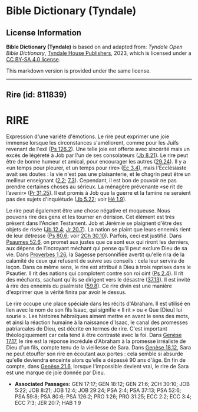 # Bible Dictionary (Tyndale)

## License Information

**Bible Dictionary (Tyndale)** is based on and adapted from: _Tyndale Open Bible Dictionary_, [Tyndale House Publishers](https://tyndaleopenresources.com/), 2023, which is licensed under a [CC BY-SA 4.0 license](https://creativecommons.org/licenses/by-sa/4.0/legalcode.en).

This markdown version is provided under the same license.



--------------------------------

## Rire (id: 811839)

RIRE
====

Expression d'une variété d'émotions. Le rire peut exprimer une joie immense lorsque les circonstances s'améliorent, comme pour les Juifs revenant de l'exil ([Ps 126\.2](https://ref.ly/Ps126:2)). Une telle joie est offerte avec sincérité mais un excès de légèreté à Job par l'un de ses consolateurs ([Jb 8\.21](https://ref.ly/Job8:21)). Le rire peut être de bonne humeur et amical, pour encourager les autres ([29\.24](https://ref.ly/Job29:24)). Il y a «un temps pour pleurer, et un temps pour rire» ([Ec 3\.4](https://ref.ly/Eccl3:4)), mais l'Ecclésiaste avait ses doutes : la vie n'est pas une plaisanterie, et le chagrin peut être un meilleur enseignant ([2\.2](https://ref.ly/Eccl2:2); [7\.3](https://ref.ly/Eccl7:3)). Cependant, il est bon de pouvoir ne pas prendre certaines choses au sérieux. La ménagère prévenante «se rit de l’avenir» ([Pr 31\.25](https://ref.ly/Prov31:25)). Il est promis à Job que la guerre et la famine ne seraient pas des sujets d'inquiétude ([Jb 5\.22](https://ref.ly/Job5:22); voir [Hé 1\.9](https://ref.ly/Hab1:9)).

Le rire peut également être une chose négative et moqueuse. Nous pouvons rire des gens et les tourner en dérision. Cet élément est très présent dans l'Ancien Testament. Job et Jérémie se plaignent d'être des objets de risée ([Jb 12\.4](https://ref.ly/Job12:4); [Jr 20\.7](https://ref.ly/Jer20:7)). La nation se plaint que leurs ennemis rient de leur détresse ([Ps 80\.6](https://ref.ly/Ps80:6); voir [2Ch 30\.10](https://ref.ly/2Chr30:10)). Parfois, ceci est justifié. Dans [Psaumes 52\.6](https://ref.ly/Ps52:6), on promet aux justes que ce sont eux qui riront les derniers, aux dépens de l'incroyant méchant qui pense qu'il peut exclure Dieu de sa vie. Dans [Proverbes 1\.26](https://ref.ly/Prov1:26), la Sagesse personnifiée avertit qu'elle rira de la calamité de ceux qui refusent de suivre ses conseils : cela leur servira de leçon. Dans ce même sens, le rire est attribué à Dieu à trois reprises dans le Psautier. Il rit des nations qui complotent contre son roi oint ([Ps 2\.4](https://ref.ly/Ps2:4)). Il rit des méchants, sachant qu'ils se dirigent vers le désastre ([37\.13](https://ref.ly/Ps37:13)). Il est invité à rire des ennemis du psalmiste ([59\.8](https://ref.ly/Ps59:8)). Ce rire divin est une manière d'exprimer que la vérité finira par avoir le dessus.

Le rire occupe une place spéciale dans les récits d'Abraham. Il est utilisé en lien avec le nom de son fils Isaac, qui signifie « Il rit » ou « Que \[Dieu] lui sourie ». Les histoires hébraïques aiment mettre en avant le sens des mots, et ainsi la réaction humaine à la naissance d'Isaac, le canal des promesses patriarcales de Dieu, est décrite en termes de rire. C'est important théologiquement car cela tend à être contrasté avec la foi. Dans [Genèse 17\.17](https://ref.ly/Gen17:17), le rire est la réponse incrédule d'Abraham à la promesse irréaliste de Dieu d'un fils, compte tenu de la vieillesse de Sara. Dans [Genèse 18\.12](https://ref.ly/Gen18:12), Sara ne peut étouffer son rire en écoutant aux portes : cela semble si absurde qu'elle deviendra enceinte alors qu'elle a dépassé 90 ans d'âge. En fin de compte, dans [Genèse 21\.6](https://ref.ly/Gen21:6), lorsque l'impossible devient vrai, le rire de Sara est une marque de joie donnée par Dieu.

* **Associated Passages:** GEN 17:17; GEN 18:12; GEN 21:6; 2CH 30:10; JOB 5:22; JOB 8:21; JOB 12:4; JOB 29:24; PSA 2:4; PSA 37:13; PSA 52:6; PSA 59:8; PSA 80:6; PSA 126:2; PRO 1:26; PRO 31:25; ECC 2:2; ECC 3:4; ECC 7:3; JER 20:7; HAB 1:9

